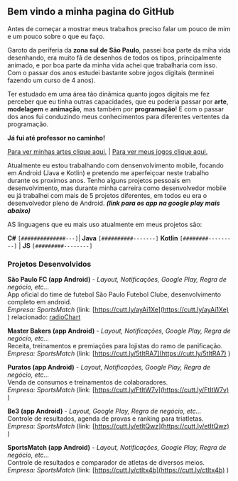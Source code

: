 ## Bem vindo a minha pagina do GitHub

Antes de começar a mostrar meus trabalhos preciso falar um pouco de mim e um pouco sobre o que eu faço.

Garoto da periferia da **zona sul de São Paulo**, passei boa parte da miha vida desenhando, era muito fã de desenhos de todos os tipos, principalmente animado, e por boa parte da minha vida achei que trabalharia com isso. Com o passar dos anos estudei bastante sobre jogos digitais (terminei fazendo um curso de 4 anos). 

Ter estudado em uma área tão dinâmica quanto jogos digitais me fez perceber que eu tinha outras capacidades, que eu poderia passar por **arte**, **modelagem** e **animação**, mas também por **programação**! E com o passar dos anos fui conduzindo meus conhecimentos para diferentes vertentes da programação.

**Já fui até professor no caminho!**

[Para ver minhas artes clique aqui.](https://www.artstation.com/carlosvinicius1) | [Para ver meus jogos clique aqui.](https://vini-portifolio.itch.io/)

Atualmente eu estou trabalhando com densenvolvimento mobile, focando em Android (Java e Kotlin) e pretendo me aperfeiçoar neste trabalho durante os proximos anos. Tenho alguns projetos pessoais em desenvolvimento, mas durante minha carreira como desenvolvedor mobile eu já trabalhei com mais de 5 projetos diferentes, em todos eu era o desenvolvedor pleno de Android. **_(link para os app na google play  mais abaixo)_**

AS linguagens que eu mais uso atualmente em meus projetos são:

**C#**     `[##############---]`| **Java** `[##########-------]`
**Kotlin** `[########---------]` | **JS**  `[#########--------]`


### Projetos Desenvolvidos

**São Paulo FC (app Android)** - _Layout, Notificações, Google Play, Regra de negócio, etc..._  
App oficial do time de futebol São Paulo Futebol Clube, desenvolvimento completo em android.  
_Empresa: SportsMatch_  (link: [https://cutt.ly/ayAi1Xe](https://cutt.ly/ayAi1Xe) )
relacionado: [radioChart](https://github.com/paixaoDev/RadioChartView)

**Master Bakers (app Android)** - _Layout, Notificações, Google Play, Regra de negócio, etc..._  
Receita, treinamentos e premiações para lojistas do ramo de panificação.  
_Empresa: SportsMatch_ (link: [https://cutt.ly/5tItRA7](https://cutt.ly/5tItRA7) )

**Puratos (app Android)** - _Layout, Notificações, Google Play, Regra de negócio, etc..._  
Venda de consumos e treinamentos de colaboradores.  
_Empresa: SportsMatch_ (link: [https://cutt.ly/FtItW7v](https://cutt.ly/FtItW7v) )

**Be3 (app Android)** - _Layout, Google Play, Regra de negócio, etc..._  
Controle de resultados, agenda de provas e ranking para triatletas.  
_Empresa: SportsMatch_ (link: [https://cutt.ly/etItQwz](https://cutt.ly/etItQwz) )

**SportsMatch (app Android)** - _Layout, Notificações, Google Play, Regra de negócio, etc..._  
Controle de resultados e comparador de atletas de diversos meios.  
_Empresa: SportsMatch_  (link: [https://cutt.ly/ctItx4b](https://cutt.ly/ctItx4b) )
